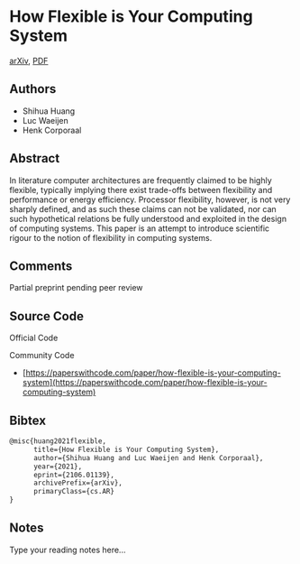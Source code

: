 
# How Flexible is Your Computing System

[arXiv](https://arxiv.org/abs/2106.01139), [PDF](https://arxiv.org/pdf/2106.01139.pdf)

## Authors

- Shihua Huang
- Luc Waeijen
- Henk Corporaal

## Abstract

In literature computer architectures are frequently claimed to be highly flexible, typically implying there exist trade-offs between flexibility and performance or energy efficiency. Processor flexibility, however, is not very sharply defined, and as such these claims can not be validated, nor can such hypothetical relations be fully understood and exploited in the design of computing systems. This paper is an attempt to introduce scientific rigour to the notion of flexibility in computing systems.

## Comments

Partial preprint pending peer review

## Source Code

Official Code



Community Code

- [https://paperswithcode.com/paper/how-flexible-is-your-computing-system](https://paperswithcode.com/paper/how-flexible-is-your-computing-system)

## Bibtex

```tex
@misc{huang2021flexible,
      title={How Flexible is Your Computing System}, 
      author={Shihua Huang and Luc Waeijen and Henk Corporaal},
      year={2021},
      eprint={2106.01139},
      archivePrefix={arXiv},
      primaryClass={cs.AR}
}
```

## Notes

Type your reading notes here...


